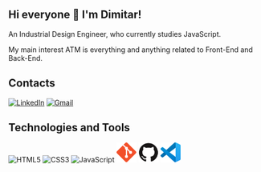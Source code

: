 ## Hi everyone 👋 I'm Dimitar!

An Industrial Design Engineer, who currently studies JavaScript.

My main interest ATM is everything and anything related to Front-End and Back-End.

## Contacts

[<img width="30" alt="LinkedIn" src="https://github.com/dheereshagrwal/colored-icons/blob/master/public/logos/linkedin/linkedin.svg"/>](https://www.linkedin.com/in/dimitar-georgiev-dmt/)
[<img width="30" alt="Gmail" src="https://github.com/dheereshagrwal/colored-icons/blob/master/public/logos/gmail/gmail.svg"/>](mailto:dmtfvn@gmail.com)

## Technologies and Tools

<div>
	<img width="40" alt="HTML5" src="https://github.com/dheereshagrwal/colored-icons/blob/master/public/logos/html/html.svg"/>
	<img width="40" alt="CSS3" src="https://github.com/dheereshagrwal/colored-icons/blob/master/public/logos/css/css.svg"/>
	<img width="40" alt="JavaScript" src="https://github.com/dheereshagrwal/colored-icons/blob/master/public/logos/js/js.svg"/>
	<img width="40" alt="Git" src="https://github.com/devicons/devicon/blob/master/icons/git/git-original.svg"/>
	<img width="40" alt="GitHub" src="https://github.com/devicons/devicon/blob/master/icons/github/github-original.svg"/>
	<img width="40" alt="Visual Studio Code" src="https://github.com/devicons/devicon/blob/master/icons/vscode/vscode-original.svg"/>
</div>
